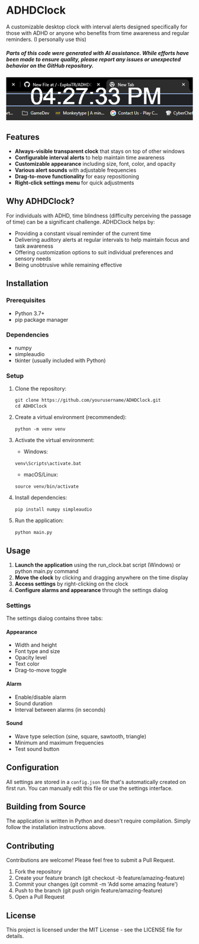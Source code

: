 # ADHDClock

A customizable desktop clock with interval alerts designed specifically for those with ADHD or anyone who benefits from time awareness and regular reminders.
(I personally use this)
##### _Parts of this code were generated with AI assistance. While efforts have been made to ensure quality, please report any issues or unexpected behavior on the GitHub repository._

![ADHDClock Screenshot](screenshot.png)

## Features

- **Always-visible transparent clock** that stays on top of other windows
- **Configurable interval alerts** to help maintain time awareness
- **Customizable appearance** including size, font, color, and opacity
- **Various alert sounds** with adjustable frequencies
- **Drag-to-move functionality** for easy repositioning
- **Right-click settings menu** for quick adjustments

## Why ADHDClock?

For individuals with ADHD, time blindness (difficulty perceiving the passage of time) can be a significant challenge. ADHDClock helps by:

- Providing a constant visual reminder of the current time
- Delivering auditory alerts at regular intervals to help maintain focus and task awareness
- Offering customization options to suit individual preferences and sensory needs
- Being unobtrusive while remaining effective

## Installation

### Prerequisites

- Python 3.7+
- pip package manager

### Dependencies

- numpy
- simpleaudio
- tkinter (usually included with Python)

### Setup

1. Clone the repository:

    ```
    git clone https://github.com/yourusername/ADHDClock.git
    cd ADHDClock
    ```
2. Create a virtual environment (recommended):

    `python -m venv venv`

3. Activate the virtual environment:
   - Windows: 
   
   `venv\Scripts\activate.bat`
     
   - macOS/Linux: 
   
   `source venv/bin/activate`

4. Install dependencies:

    `pip install numpy simpleaudio`

5. Run the application:

    `python main.py`

## Usage

1. **Launch the application** using the run_clock.bat script (Windows) or python main.py command
2. **Move the clock** by clicking and dragging anywhere on the time display
3. **Access settings** by right-clicking on the clock
4. **Configure alarms and appearance** through the settings dialog

### Settings

The settings dialog contains three tabs:

#### Appearance
- Width and height
- Font type and size
- Opacity level
- Text color
- Drag-to-move toggle

#### Alarm
- Enable/disable alarm
- Sound duration
- Interval between alarms (in seconds)

#### Sound
- Wave type selection (sine, square, sawtooth, triangle)
- Minimum and maximum frequencies
- Test sound button

## Configuration

All settings are stored in a ```config.json``` file that's automatically created on first run. You can manually edit this file or use the settings interface.

## Building from Source

The application is written in Python and doesn't require compilation. Simply follow the installation instructions above.

## Contributing

Contributions are welcome! Please feel free to submit a Pull Request.

1. Fork the repository
2. Create your feature branch (git checkout -b feature/amazing-feature)
3. Commit your changes (git commit -m 'Add some amazing feature')
4. Push to the branch (git push origin feature/amazing-feature)
5. Open a Pull Request

## License

This project is licensed under the MIT License - see the LICENSE file for details.
